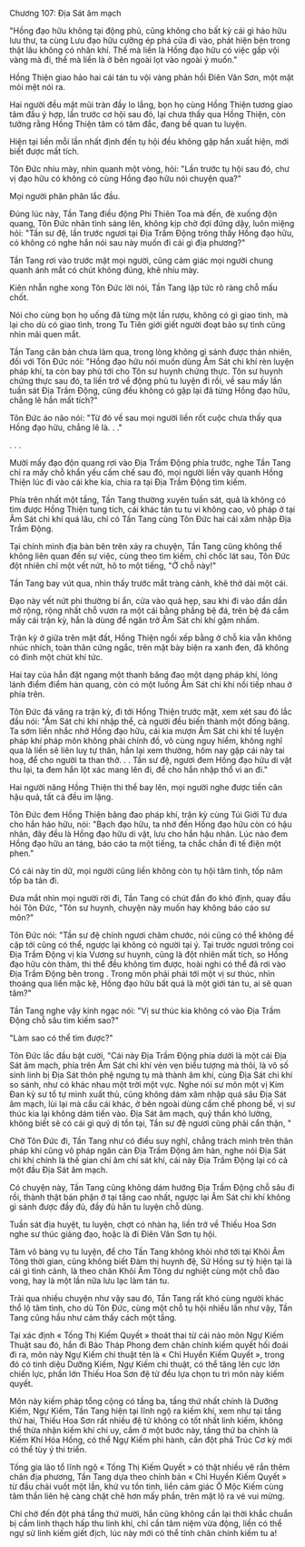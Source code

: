 




Chương 107: Địa Sát âm mạch


"Hồng đạo hữu không tại động phủ, cũng không cho bất kỳ cái gì hảo hữu lưu thư, ta cùng Lưu đạo hữu cưỡng ép phá cửa đi vào, phát hiện bên trong thật lâu không có nhân khí. Thế mà liền là Hồng đạo hữu có việc gấp vội vàng mà đi, thế mà liền là ở bên ngoài lọt vào ngoài ý muốn."

Hồng Thiện giao hảo hai cái tán tu vội vàng phản hồi Điên Vân Sơn, một mặt mỏi mệt nói ra.

Hai người đều mặt mũi tràn đầy lo lắng, bọn họ cùng Hồng Thiện tương giao tâm đầu ý hợp, lần trước cơ hội sau đó, lại chưa thấy qua Hồng Thiện, còn tưởng rằng Hồng Thiện tâm có tâm đắc, đang bế quan tu luyện.

Hiện tại liền mỗi lần nhất định đến tụ hội đều không gặp hắn xuất hiện, mới biết được mất tích.

Tôn Đức nhíu mày, nhìn quanh một vòng, hỏi: "Lần trước tụ hội sau đó, chư vị đạo hữu có không có cùng Hồng đạo hữu nói chuyện qua?"

Mọi người phân phân lắc đầu.

Đúng lúc này, Tần Tang điều động Phi Thiên Toa mà đến, đè xuống độn quang, Tôn Đức nhãn tình sáng lên, không kịp chờ đợi đứng dậy, luôn miệng hỏi: "Tần sư đệ, lần trước ngươi tại Địa Trầm Động trông thấy Hồng đạo hữu, có không có nghe hắn nói sau này muốn đi cái gì địa phương?"

Tần Tang rơi vào trước mặt mọi người, cũng cảm giác mọi người chung quanh ánh mắt có chút không đúng, khẽ nhíu mày.

Kiên nhẫn nghe xong Tôn Đức lời nói, Tần Tang lập tức rõ ràng chỗ mấu chốt.

Nói cho cùng bọn họ uống đã từng một lần rượu, không có gì giao tình, mà lại cho dù có giao tình, trong Tu Tiên giới giết người đoạt bảo sự tình cũng nhìn mãi quen mắt.

Tần Tang căn bản chưa làm qua, trong lòng không gì sánh được thản nhiên, đối với Tôn Đức nói: "Hồng đạo hữu nói muốn dùng Âm Sát chi khí rèn luyện pháp khí, ta còn bay phù tới cho Tôn sư huynh chứng thực. Tôn sư huynh chứng thực sau đó, ta liền trở về động phủ tu luyện đi rồi, về sau mấy lần tuần sát Địa Trầm Động, cũng đều không có gặp lại đã từng Hồng đạo hữu, chẳng lẽ hắn mất tích?"

Tôn Đức áo não nói: "Từ đó về sau mọi người liền rốt cuộc chưa thấy qua Hồng đạo hữu, chẳng lẽ là. . ."

. . .

Mười mấy đạo độn quang rơi vào Địa Trầm Động phía trước, nghe Tần Tang chỉ ra mấy chỗ khẩn yếu cấm chế sau đó, mọi người liền vây quanh Hồng Thiện lúc đi vào cái khe kia, chia ra tại Địa Trầm Động tìm kiếm.

Phía trên nhất một tầng, Tần Tang thường xuyên tuần sát, quả là không có tìm được Hồng Thiện tung tích, cái khác tán tu tu vi không cao, vô pháp ở tại Âm Sát chi khí quá lâu, chỉ có Tần Tang cùng Tôn Đức hai cái xâm nhập Địa Trầm Động.

Tại chính mình địa bàn bên trên xảy ra chuyện, Tần Tang cũng không thể không liên quan đến sự việc, cùng theo tìm kiếm, chỉ chốc lát sau, Tôn Đức đột nhiên chỉ một vết nứt, hô to một tiếng, "Ở chỗ này!"

Tần Tang bay vút qua, nhìn thấy trước mắt tràng cảnh, khẽ thở dài một cái.

Đạo này vết nứt phi thường bí ẩn, cửa vào quá hẹp, sau khi đi vào dần dần mở rộng, rộng nhất chỗ vươn ra một cái bằng phẳng bệ đá, trên bệ đá cắm mấy cái trận kỳ, hẳn là dùng để ngăn trở Âm Sát chi khí gặm nhấm.

Trận kỳ ở giữa trên mặt đất, Hồng Thiện ngồi xếp bằng ở chỗ kia vẫn không nhúc nhích, toàn thân cứng ngắc, trên mặt bày biện ra xanh đen, đã không có đinh một chút khí tức.

Hai tay của hắn đặt ngang một thanh băng đao một dạng pháp khí, lóng lánh điểm điểm hàn quang, còn có một luồng Âm Sát chi khí nối tiếp nhau ở phía trên.

Tôn Đức đá văng ra trận kỳ, đi tới Hồng Thiện trước mặt, xem xét sau đó lắc đầu nói: "Âm Sát chi khí nhập thể, cả người đều biến thành một đống băng. Ta sớm liền nhắc nhở Hồng đạo hữu, cái kia mượn Âm Sát chi khí tế luyện pháp khí pháp môn không phải chính đồ, vô cùng nguy hiểm, không nghĩ qua là liền sẽ liên luỵ tự thân, hắn lại xem thường, hôm nay gặp cái này tai hoạ, để cho người ta than thở. . . Tần sư đệ, ngươi đem Hồng đạo hữu di vật thu lại, ta đem hắn lột xác mang lên đi, để cho hắn nhập thổ vi an đi."

Hai người nâng Hồng Thiện thi thể bay lên, mọi người nghe được tiền căn hậu quả, tất cả đều im lặng.

Tôn Đức đem Hồng Thiện băng đao pháp khí, trận kỳ cùng Túi Giới Tử đưa cho hắn hảo hữu, nói: "Bạch đạo hữu, ta nhớ đến Hồng đạo hữu còn có hậu nhân, đây đều là Hồng đạo hữu di vật, lưu cho hắn hậu nhân. Lúc nào đem Hồng đạo hữu an táng, báo cáo ta một tiếng, ta chắc chắn đi tế điện một phen."

Có cái này tin dữ, mọi người cũng liền không còn tụ hội tâm tình, tốp năm tốp ba tản đi.

Đưa mắt nhìn mọi người rời đi, Tần Tang có chút đắn đo khó định, quay đầu hỏi Tôn Đức, "Tôn sư huynh, chuyện này muốn hay không báo cáo sư môn?"

Tôn Đức nói: "Tần sư đệ chính ngươi châm chước, nói cũng có thể không đề cập tới cũng có thể, ngược lại không có người tại ý. Tại trước ngươi trông coi Địa Trầm Động vị kia Vương sư huynh, cũng là đột nhiên mất tích, so Hồng đạo hữu còn thảm, thi thể đều không tìm được, hoài nghi có thể đã rơi vào Địa Trầm Động bên trong . Trong môn phái phái tới một vị sư thúc, nhìn thoáng qua liền mặc kệ, Hồng đạo hữu bất quá là một giới tán tu, ai sẽ quan tâm?"

Tần Tang nghe vậy kinh ngạc nói: "Vị sư thúc kia không có vào Địa Trầm Động chỗ sâu tìm kiếm sao?"

"Làm sao có thể tìm được?"

Tôn Đức lắc đầu bật cười, "Cái này Địa Trầm Động phía dưới là một cái Địa Sát âm mạch, phía trên Âm Sát chi khí vẻn vẹn biểu tượng mà thôi, là vô số sinh linh bị Địa Sát thôn phệ ngưng tụ mà thành âm khí, cùng Địa Sát chi khí so sánh, như có khác nhau một trời một vực. Nghe nói sư môn một vị Kim Đan kỳ sư tổ tự mình xuất thủ, cũng không dám xâm nhập quá sâu Địa Sát âm mạch, lùi lại mà cầu cái khác, ở bên ngoài dùng cấm chế phong bế, vị sư thúc kia lại không dám tiến vào. Địa Sát âm mạch, quỷ thần khó lường, không biết sẽ có cái gì quỷ dị tồn tại, Tần sư đệ ngươi cũng phải cẩn thận, "

Chờ Tôn Đức đi, Tần Tang như có điều suy nghĩ, chẳng trách mình trên thân pháp khí cũng vô pháp ngăn cản Địa Trầm Động âm hàn, nghe nói Địa Sát chi khí chính là thế gian chí âm chí sát khí, cái này Địa Trầm Động lại có cả một đầu Địa Sát âm mạch.

Có chuyện này, Tần Tang cũng không dám hướng Địa Trầm Động chỗ sâu đi rồi, thành thật bản phận ở tại tầng cao nhất, ngược lại Âm Sát chi khí không gì sánh được đầy đủ, đầy đủ hắn tu luyện chỗ dùng.

Tuần sát địa huyệt, tu luyện, chợt có nhàn hạ, liền trở về Thiếu Hoa Sơn nghe sư thúc giảng đạo, hoặc là đi Điên Vân Sơn tụ hội.

Tâm vô bàng vụ tu luyện, để cho Tần Tang không khỏi nhớ tới tại Khôi Âm Tông thời gian, cũng không biết Đàm thị huynh đệ, Sử Hồng sư tỷ hiện tại là cái gì tình cảnh, là theo chân Khôi Âm Tông dư nghiệt cùng một chỗ đào vong, hay là một lần nữa lưu lạc làm tán tu.

Trải qua nhiều chuyện như vậy sau đó, Tần Tang rất khó cùng người khác thổ lộ tâm tình, cho dù Tôn Đức, cùng một chỗ tụ hội nhiều lần như vậy, Tần Tang cũng hầu như cảm thấy cách một tầng.

Tại xác định « Tống Thị Kiếm Quyết » thoát thai từ cái nào môn Ngự Kiếm Thuật sau đó, hắn đi Bảo Tháp Phong đem chân chính kiếm quyết hối đoái đi ra, môn này Ngự Kiếm chi thuật tên là « Chỉ Huyền Kiếm Quyết », trong đó có tinh diệu Dưỡng Kiếm, Ngự Kiếm chi thuật, có thể tăng lên cực lớn chiến lực, phần lớn Thiếu Hoa Sơn đệ tử đều lựa chọn tu trì môn này kiếm quyết.

Môn này kiếm pháp tổng cộng có tầng ba, tầng thứ nhất chính là Dưỡng Kiếm, Ngự Kiếm, Tần Tang hiện tại lĩnh ngộ ra kiếm khí, xem như tại tầng thứ hai, Thiếu Hoa Sơn rất nhiều đệ tử không có tốt nhất linh kiếm, không thể thừa nhận kiếm khí chi uy, cắm ở một bước này, tầng thứ ba chính là Kiếm Khí Hóa Hồng, có thể Ngự Kiếm phi hành, cần đột phá Trúc Cơ kỳ mới có thể tùy ý thi triển.

Tống gia lão tổ lĩnh ngộ « Tống Thị Kiếm Quyết » có thật nhiều vẽ rắn thêm chân địa phương, Tần Tang dựa theo chính bản « Chỉ Huyền Kiếm Quyết » từ đầu chải vuốt một lần, khứ vu tồn tinh, liền cảm giác Ô Mộc Kiếm cùng tâm thần liên hệ càng chặt chẽ hơn mấy phần, trên mặt lộ ra vẻ vui mừng.

Chỉ chờ đến đột phá tầng thứ mười, hắn cũng không cần lại thời khắc chuẩn bị cầm linh thạch hấp thu linh khí, chỉ cần tâm niệm vừa động, liền có thể ngự sử linh kiếm giết địch, lúc này mới có thể tính chân chính kiếm tu a!




